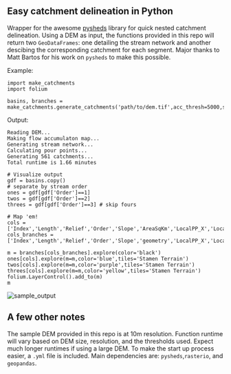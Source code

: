 ## Easy catchment delineation in Python

Wrapper for the awesome [pysheds](https://github.com/mdbartos/pysheds) library for quick nested catchment delineation. Using a DEM as input, the functions provided in this repo will return two ```GeoDataFrames```: one detailing the stream network and another descibing the corresponding catchment for each segment. Major thanks to Matt Bartos for his work on ```pysheds``` to make this possible.

Example: 
```
import make_catchments
import folium

basins, branches = make_catchments.generate_catchments('path/to/dem.tif',acc_thresh=5000,so_filter=4)
```
Output: 
```
Reading DEM...
Making flow accumulaton map...
Generating stream network...
Calculating pour points...
Generating 561 catchments...
Total runtime is 1.66 minutes
```
```
# Visualize output
gdf = basins.copy()
# separate by stream order
ones = gdf[gdf['Order']==1]
twos = gdf[gdf['Order']==2]
threes = gdf[gdf['Order']==3] # skip fours

# Map 'em!
cols = ['Index','Length','Relief','Order','Slope','AreaSqKm','LocalPP_X','LocalPP_Y','Final_Chain_Val','BasinGeo']
cols_branches = ['Index','Length','Relief','Order','Slope','geometry','LocalPP_X','LocalPP_Y','Final_Chain_Val']

m = branches[cols_branches].explore(color='black')
ones[cols].explore(m=m,color='blue',tiles='Stamen Terrain')
twos[cols].explore(m=m,color='purple',tiles='Stamen Terrain')
threes[cols].explore(m=m,color='yellow',tiles='Stamen Terrain')
folium.LayerControl().add_to(m) 
m
```

![sample_output](https://user-images.githubusercontent.com/51799071/199057768-1a167084-cecc-4795-a2c2-7df79637e0db.PNG)

## A few other notes
The sample DEM provided in this repo is at 10m resolution. Function runtime will vary based on DEM size, resolution, and the thresholds used. Expect much longer runtimes if using a large DEM. To make the start up process easier, a `.yml` file is included. Main dependencies are:  `pysheds`,`rasterio`, and `geopandas`.  
